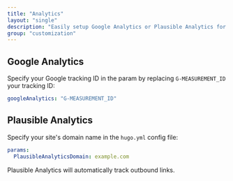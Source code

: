 ```yaml
---
title: "Analytics"
layout: "single"
description: "Easily setup Google Analytics or Plausible Analytics for your site."
group: "customization"
---
```


## Google Analytics

Specify your Google tracking ID in the param by replacing `G-MEASUREMENT_ID` your tracking ID:

```yaml
googleAnalytics: "G-MEASUREMENT_ID"
```

## Plausible Analytics

Specify your site's domain name in the `hugo.yml` config file:

```yaml
params:
  PlausibleAnalyticsDomain: example.com
```

Plausible Analytics will automatically track outbound links.
